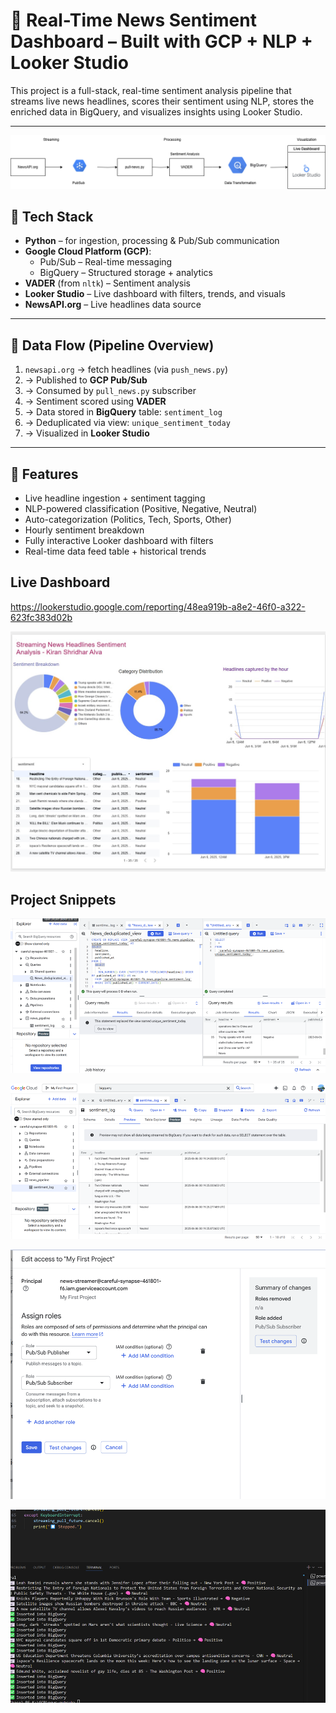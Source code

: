 # 📰 Real-Time News Sentiment Dashboard – Built with GCP + NLP + Looker Studio

This project is a full-stack, real-time sentiment analysis pipeline that streams live news headlines, scores their sentiment using NLP, stores the enriched data in BigQuery, and visualizes insights using Looker Studio.

---
![alt text](images/GCP.png)


## 🚀 Tech Stack

- **Python** – for ingestion, processing & Pub/Sub communication
- **Google Cloud Platform (GCP)**:
  - Pub/Sub – Real-time messaging
  - BigQuery – Structured storage + analytics
- **VADER** (from `nltk`) – Sentiment analysis
- **Looker Studio** – Live dashboard with filters, trends, and visuals
- **NewsAPI.org** – Live headlines data source

---

## 🔄 Data Flow (Pipeline Overview)

1. `newsapi.org` → fetch headlines (via `push_news.py`)
2. → Published to **GCP Pub/Sub**
3. → Consumed by `pull_news.py` subscriber
4. → Sentiment scored using **VADER**
5. → Data stored in **BigQuery** table: `sentiment_log`
6. → Deduplicated via view: `unique_sentiment_today`
7. → Visualized in **Looker Studio**



---

## 🧪 Features

- Live headline ingestion + sentiment tagging
- NLP-powered classification (Positive, Negative, Neutral)
- Auto-categorization (Politics, Tech, Sports, Other)
- Hourly sentiment breakdown
- Fully interactive Looker dashboard with filters
- Real-time data feed table + historical trends

## Live Dashboard
https://lookerstudio.google.com/reporting/48ea919b-a8e2-46f0-a322-623fc383d02b


![alt text](images/Dashboard.jpg)


## Project Snippets
![alt text](images/image.png)

![alt text](images/image/bigquery.png)

![alt text](images/image/pubsub.png)

![alt text](images/image/news-pull.png)




